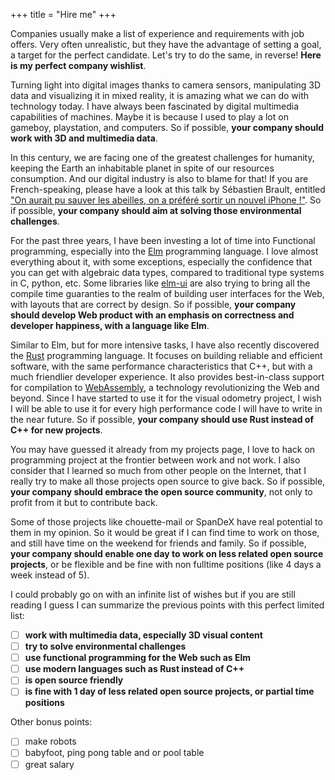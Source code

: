 +++
title = "Hire me"
+++

Companies usually make a list of experience and requirements with job offers.
Very often unrealistic, but they have the advantage of setting a goal,
a target for the perfect candidate.
Let's try to do the same, in reverse!
**Here is my perfect company wishlist**.

Turning light into digital images thanks to camera sensors,
manipulating 3D data and visualizing it in mixed reality,
it is amazing what we can do with technology today.
I have always been fascinated by digital multimedia capabilities of machines.
Maybe it is because I used to play a lot on gameboy, playstation, and computers.
So if possible, **your company should work with 3D and multimedia data**.

In this century, we are facing one of the greatest challenges for humanity,
keeping the Earth an inhabitable planet in spite of our resources consumption.
And our digital industry is also to blame for that!
If you are French-speaking, please have a look at this talk by
Sébastien Brault, entitled
["On aurait pu sauver les abeilles, on a préféré sortir un nouvel iPhone !"][energy].
So if possible, **your company should aim at solving those
environmental challenges**.

[energy]: https://youtu.be/bQdzuqARX7U

For the past three years, I have been investing a lot of time into
Functional programming, especially into the [Elm][elm] programming language.
I love almost everything about it, with some exceptions,
especially the confidence that you can get with algebraic data types,
compared to traditional type systems in C, python, etc.
Some libraries like [elm-ui][elm-ui] are also trying to bring all
the compile time guaranties to the realm of building user interfaces
for the Web, with layouts that are correct by design.
So if possible, **your company should develop Web product with an emphasis
on correctness and developer happiness, with a language like Elm**.

[elm]: https://elm-lang.org/
[elm-ui]: https://github.com/mdgriffith/elm-ui

Similar to Elm, but for more intensive tasks,
I have also recently discovered the [Rust][rust] programming language.
It focuses on building reliable and efficient software,
with the same performance characteristics that C++,
but with a much friendlier developer experience.
It also provides best-in-class support for compilation to [WebAssembly][wasm],
a technology revolutionizing the Web and beyond.
Since I have started to use it for the visual odometry project,
I wish I will be able to use it for every high performance code
I will have to write in the near future.
So if possible, **your company should use Rust instead of C++ for new projects**.

[rust]: https://www.rust-lang.org/
[wasm]: https://webassembly.org/

You may have guessed it already from my projects page,
I love to hack on programming project at the frontier between work and not work.
I also consider that I learned so much from other people on the Internet,
that I really try to make all those projects open source to give back.
So if possible, **your company should embrace the open source community**,
not only to profit from it but to contribute back.

Some of those projects like chouette-mail or SpanDeX
have real potential to them in my opinion.
So it would be great if I can find time to work on those,
and still have time on the weekend for friends and family.
So if possible, **your company should enable one day to work on
less related open source projects**, or be flexible and be fine
with non fulltime positions (like 4 days a week instead of 5).

I could probably go on with an infinite list of wishes but if you are still reading
I guess I can summarize the previous points with this perfect limited list:

- [ ] **work with multimedia data, especially 3D visual content**
- [ ] **try to solve environmental challenges**
- [ ] **use functional programming for the Web such as Elm**
- [ ] **use modern languages such as Rust instead of C++**
- [ ] **is open source friendly**
- [ ] **is fine with 1 day of less related open source projects, or partial time positions**

Other bonus points:

 - [ ] make robots
 - [ ] babyfoot, ping pong table and or pool table
 - [ ] great salary
